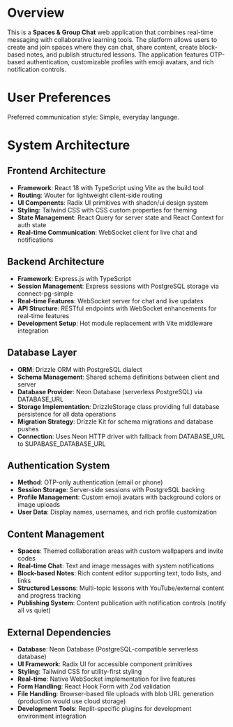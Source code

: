 # Overview

This is a **Spaces & Group Chat** web application that combines real-time messaging with collaborative learning tools. The platform allows users to create and join spaces where they can chat, share content, create block-based notes, and publish structured lessons. The application features OTP-based authentication, customizable profiles with emoji avatars, and rich notification controls.

# User Preferences

Preferred communication style: Simple, everyday language.

# System Architecture

## Frontend Architecture
- **Framework**: React 18 with TypeScript using Vite as the build tool
- **Routing**: Wouter for lightweight client-side routing
- **UI Components**: Radix UI primitives with shadcn/ui design system
- **Styling**: Tailwind CSS with CSS custom properties for theming
- **State Management**: React Query for server state and React Context for auth state
- **Real-time Communication**: WebSocket client for live chat and notifications

## Backend Architecture
- **Framework**: Express.js with TypeScript
- **Session Management**: Express sessions with PostgreSQL storage via connect-pg-simple
- **Real-time Features**: WebSocket server for chat and live updates
- **API Structure**: RESTful endpoints with WebSocket enhancements for real-time features
- **Development Setup**: Hot module replacement with Vite middleware integration

## Database Layer
- **ORM**: Drizzle ORM with PostgreSQL dialect  
- **Schema Management**: Shared schema definitions between client and server
- **Database Provider**: Neon Database (serverless PostgreSQL) via DATABASE_URL
- **Storage Implementation**: DrizzleStorage class providing full database persistence for all data operations
- **Migration Strategy**: Drizzle Kit for schema migrations and database pushes
- **Connection**: Uses Neon HTTP driver with fallback from DATABASE_URL to SUPABASE_DATABASE_URL

## Authentication System
- **Method**: OTP-only authentication (email or phone)
- **Session Storage**: Server-side sessions with PostgreSQL backing
- **Profile Management**: Custom emoji avatars with background colors or image uploads
- **User Data**: Display names, usernames, and rich profile customization

## Content Management
- **Spaces**: Themed collaboration areas with custom wallpapers and invite codes
- **Real-time Chat**: Text and image messages with system notifications
- **Block-based Notes**: Rich content editor supporting text, todo lists, and links
- **Structured Lessons**: Multi-topic lessons with YouTube/external content and progress tracking
- **Publishing System**: Content publication with notification controls (notify all vs quiet)

## External Dependencies

- **Database**: Neon Database (PostgreSQL-compatible serverless database)
- **UI Framework**: Radix UI for accessible component primitives
- **Styling**: Tailwind CSS for utility-first styling
- **Real-time**: Native WebSocket implementation for live features
- **Form Handling**: React Hook Form with Zod validation
- **File Handling**: Browser-based file uploads with blob URL generation (production would use cloud storage)
- **Development Tools**: Replit-specific plugins for development environment integration